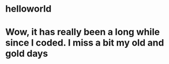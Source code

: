 # helloworld
# Wow, it has really been a long while since I coded. I miss a bit my old and gold days

